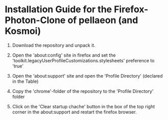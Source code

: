 # Installation Guide for the Firefox-Photon-Clone of pellaeon (and Kosmoi)


1. Download the repository and unpack it.

2. Open the 'about:config' site in firefox and set the 'toolkit.legacyUserProfileCustomizations.stylesheets' preference to 'true'

3. Open the 'about:support' site and open the 'Profile Directory' (declared in the Table)

4. Copy the 'chrome'-folder of the repository to the 'Profile Directory' folder

5. Click on the 'Clear startup chache' button in the box of the top right corner in the about:support and restart the firefox browser.
